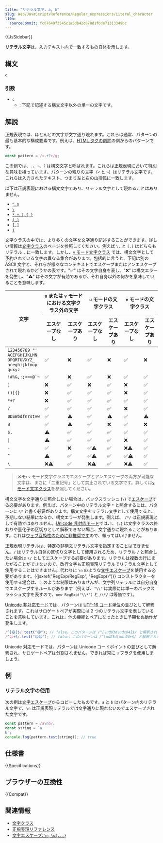 ```yaml
---
title: "リテラル文字: a, b"
slug: Web/JavaScript/Reference/Regular_expressions/Literal_character
l10n:
  sourceCommit: fc67640f3545c1a5db42c878d1f0de71313349bc
---
```


{{JsSidebar}}

**リテラル文字**は、入力テキスト内で一致するもの自体を示します。

## 構文

```regex
c
```

### 引数

- `c`
  - : 下記で記述する構文文字以外の単一の文字です。

## 解説

正規表現では、ほとんどの文字が文字通り現れます。これらは通常、パターンの最も基本的な構成要素です。例えば、[HTML タグの削除](/ja/docs/Web/JavaScript/Reference/Regular_expressions/Quantifier#html_タグの削除)の例からのパターンです。

```js
const pattern = /<.+?>/g;
```

この例では、`.`、`+`、`?` は構文文字と呼ばれます。これらは正規表現において特別な意味を持っています。パターンの残りの文字（`<` と `>`）はリテラル文字です。これらは入力されたテキスト、つまり左と右の山括弧に一致します。

以下は正規表現における構文文字であり、リテラル文字として現れることはありません。

- [`^`, `$`](/ja/docs/Web/JavaScript/Reference/Regular_expressions/Input_boundary_assertion)
- [`\`](/ja/docs/Web/JavaScript/Reference/Regular_expressions/Character_escape)
- [`*`, `+`, `?`, `{`, `}`](/ja/docs/Web/JavaScript/Reference/Regular_expressions/Quantifier)
- [`(`, `)`](/ja/docs/Web/JavaScript/Reference/Regular_expressions/Capturing_group)
- [`[`, `]`](/ja/docs/Web/JavaScript/Reference/Regular_expressions/Character_class)
- [`|`](/ja/docs/Web/JavaScript/Reference/Regular_expressions/Disjunction)

文字クラスの中では、より多くの文字を文字通り記述することができます。詳しい情報は[文字クラス](/ja/docs/Web/JavaScript/Reference/Regular_expressions/Character_class)のページを参照してください。例えば `\.` と `[.]` はどちらもリテラル `.` に一致します。しかし、[`v` モード文字クラス](/ja/docs/Web/JavaScript/Reference/Regular_expressions/Character_class#v_モード文字クラス) では、構文文字として予約されている文字の異なる集合があります。包括的に言うと、下記は別の ASCII 文字と、それらが様々なコンテキストでエスケープまたはアンエスケープされて現れるかどうかの表です。"✅" はその文字自身を表し、"❌" は構文エラーを発生し、"⚠️" はその文字が有効であるが、それ自身以外の何かを意味していることを意味します。

<table class="fullwidth-table">
  <thead>
    <tr>
      <th scope="col" rowspan="2">文字</th>
      <th scope="col" colspan="2"><code>u</code> または <code>v</code> モードにおける文字クラス外の文字</th>
      <th scope="col" colspan="2"><code>u</code> モードの文字クラス</th>
      <th scope="col" colspan="2"><code>v</code> モードの文字クラス</th>
    </tr>
    <tr>
      <th scope="col">エスケープなし</th>
      <th scope="col">エスケープあり</th>
      <th scope="col">エスケープなし</th>
      <th scope="col">エスケープあり</th>
      <th scope="col">エスケープなし</th>
      <th scope="col">エスケープあり</th>
    </tr>
  </thead>
  <tbody>
    <tr>
      <td><code>123456789&nbsp;"'<br>ACEFGHIJKLMN<br>OPQRTUVXYZ_<br>aceghijklmop<br>quxyz</code></td>
      <td>✅</td><td>❌</td><td>✅</td><td>❌</td><td>✅</td><td>❌</td>
    </tr>
    <tr>
      <td><code>!#%&,:;<=>@`~</code></td>
      <td>✅</td><td>❌</td><td>✅</td><td>❌</td><td>✅</td><td>✅</td>
    </tr>
    <tr>
      <td><code>]</code></td>
      <td>❌</td><td>✅</td><td>❌</td><td>✅</td><td>❌</td><td>✅</td>
    </tr>
    <tr>
      <td><code>()[{}</code></td>
      <td>❌</td><td>✅</td><td>✅</td><td>✅</td><td>❌</td><td>✅</td>
    </tr>
    <tr>
      <td><code>*+?</code></td>
      <td>❌</td><td>✅</td><td>✅</td><td>✅</td><td>✅</td><td>✅</td>
    </tr>
    <tr>
      <td><code>/</code></td>
      <td>✅</td><td>✅</td><td>✅</td><td>✅</td><td>❌</td><td>✅</td>
    </tr>
    <tr>
      <td><code>0DSWbdfnrstvw</code></td>
      <td>✅</td><td>⚠️</td><td>✅</td><td>⚠️</td><td>✅</td><td>⚠️</td>
    </tr>
    <tr>
      <td><code>B</code></td>
      <td>✅</td><td>⚠️</td><td>✅</td><td>❌</td><td>✅</td><td>❌</td>
    </tr>
    <tr>
      <td><code>$.</code></td>
      <td>⚠️</td><td>✅</td><td>✅</td><td>✅</td><td>✅</td><td>✅</td>
    </tr>
    <tr>
      <td><code>|</code></td>
      <td>⚠️</td><td>✅</td><td>✅</td><td>✅</td><td>❌</td><td>✅</td>
    </tr>
    <tr>
      <td><code>-</code></td>
      <td>✅</td><td>❌</td><td>✅⚠️</td><td>✅</td><td>❌⚠️</td><td>✅</td>
    </tr>
    <tr>
      <td><code>^</code></td>
      <td>⚠️</td><td>✅</td><td>✅⚠️</td><td>✅</td><td>✅⚠️</td><td>✅</td>
    </tr>
    <tr>
      <td><code>\</code></td>
      <td>❌⚠️</td><td>✅</td><td>❌⚠️</td><td>✅</td><td>❌⚠️</td><td>✅</td>
    </tr>
  </tbody>
</table>

<!--
// The table above is created with the help of this:
const tbl = {};

for (let i = 32; i < 127; i++) {
  const c = String.fromCharCode(i);
  const res = {};
  const allChars = Array.from({ length: 127 }, (_, i) =>
    String.fromCharCode(i),
  );
  function testProp(prop, cr) {
    try {
      const re = cr();
      const chars = allChars.filter((c) => re.test(c));
      if (chars.length !== 1 || chars[0] !== c) res[prop] = "special";
    } catch {
      res[prop] = "error";
    }
  }
  testProp("outLit", () => new RegExp(`^${c}$`, "u"));
  testProp("uInLit", () => new RegExp(`^[${c}]$`, "u"));
  testProp("vInLit", () => new RegExp(`^[${c}]$`, "v"));
  testProp("outEsc", () => new RegExp(`^\\${c}$`, "u"));
  testProp("uInEsc", () => new RegExp(`^[\\${c}]$`, "u"));
  testProp("vInEsc", () => new RegExp(`^[\\${c}]$`, "v"));
  tbl[c] = res;
}

function groupBy(arr, cb, cb2) {
  const groups = { __proto__: null };
  for (const a of arr) {
    const name = cb(a);
    groups[name] ??= "";
    groups[name] += cb2(a);
  }
  return groups;
}

console.log(
  groupBy(
    Object.entries(tbl),
    (p) =>
      ["outLit", "outEsc", "uInLit", "uInEsc", "vInLit", "vInEsc"]
        .map((k) => {
          switch (p[1][k]) {
            case undefined:
              return "✅";
            case "error":
              return "❌";
            case "special":
              return "⚠️";
          }
        })
        .join(""),
    (p) => p[0],
  ),
);
-->

> **メモ:** `v` モード文字クラスでエスケープとアンエスケープの両方が可能な文字は、まさに「二重記号」として禁止されている文字です。詳しくは[`v`モード文字クラス](/ja/docs/Web/JavaScript/Reference/Regular_expressions/Character_class#v_mode文字クラス)を参照してください。

構文文字を文字通りに照合したい場合は、バックスラッシュ (`\`) で[エスケープ](/ja/docs/Web/JavaScript/Reference/Regular_expressions/Character_escape)する必要があります。例えば、パターン中のリテラル文字 `*` と照合するには、パターンに `\*` と書く必要があります。構文文字をリテラル文字として使用すると、予期しない結果になるか、構文エラーが発生します。例えば、 `/*/` は正規表現として有効ではありません。[Unicode 非対応モード](/ja/docs/Web/JavaScript/Reference/Global_Objects/RegExp/unicode#unicode_対応モード)では、`]`、`{`、`}` は文字クラスの終わりや量化子の区切りとして解釈できない場合、文字通りに現れることがあります。これは[ウェブ互換性のために非推奨です](/ja/docs/Web/JavaScript/Reference/Deprecated_and_obsolete_features#regexp)ので、頼ってはいけません。

正規表現リテラルは、特定の非構文リテラル文字を指定することはできません。`/` はリテラル自体の区切り文字として使用されるため、リテラル `/` と照合したい場合は `\/` としてエスケープする必要があります。リテラルは複数の行にまたがることができないので、改行文字も正規表現リテラルでリテラル文字として使用することはできません。代わりに `\n` のような[文字エスケープ](/ja/docs/Web/JavaScript/Reference/Regular_expressions/Character_escape)を使用する必要があります。{{jsxref("RegExp/RegExp", "RegExp()")}} コンストラクターを使用する場合は、このような制限はありませんが、文字列リテラルには自分自身でエスケープするルールがあります（例えば、`"\\"` は実際には単一のバックスラッシュ文字を表すので、`new RegExp("\\*")` と `/\*/` は等価です）。

[Unicode 非対応モード](/ja/docs/Web/JavaScript/Reference/Global_Objects/RegExp/unicode#unicode_対応モード)では、パターンは [UTF-16 コード単位](/ja/docs/Web/JavaScript/Reference/Global_Objects/String#utf-16_characters_unicode_code_points_and_grapheme_clusters)の並びとして解釈されます。これはサロゲートペアが実際には 2 つのリテラル文字を表していることを意味しています。これは、他の機能とペアになったときに予期せぬ動作が発生します。

```js
/^[😄]$/.test("😄"); // false。このパターンは /^[\ud83d\udc04]$/ と解釈されるため
/^😄+$/.test("😄😄"); // false。このパターンは /^\ud83d\udc04+$/ と解釈されるため
```

Unicode 対応モードでは、パターンは Unicode コードポイントの並びとして解釈され、サロゲートペアは分割されません。できれば常に `u` フラグを使用しましょう。

## 例

### リテラル文字の使用

次の例は[文字エスケープ](/ja/docs/Web/JavaScript/Reference/Regular_expressions/Character_escape#文字エスケープの使用)からコピーしたものです。`a` と `b` はパターン内のリテラル文字で、`\n` は正規表現リテラルでは文字通りに現れないのでエスケープされた文字です。

```js
const pattern = /a\nb/;
const string = `a
b`;
console.log(pattern.test(string)); // true
```

## 仕様書

{{Specifications}}

## ブラウザーの互換性

{{Compat}}

## 関連情報

- [文字クラス](/ja/docs/Web/JavaScript/Guide/Regular_expressions/Character_classes)
- [正規表現リファレンス](/ja/docs/Web/JavaScript/Reference/Regular_expressions)
- [文字エスケープ: `\n`, `\u{...}`](/ja/docs/Web/JavaScript/Reference/Regular_expressions/Character_escape)
